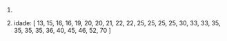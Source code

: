 01)

2) idade: [
	13, 
	15, 
	16, 
	16, 
	19, 
	20, 
	20, 
	21, 
	22, 
	22, 
	25, 
	25, 
	25, 
	25, 
	30, 
	33, 
	33, 
	35, 
	35, 
	35, 
	35, 
	36, 
	40, 
	45, 
	46, 
	52, 
	70
]